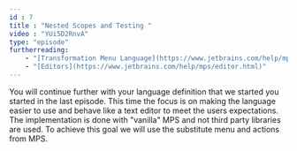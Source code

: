 ```yaml
---
id : 7
title : "Nested Scopes and Testing "
video : "YUi5D2RnvA"
type: "episode"
furtherreading:
    - "[Transformation Menu Language﻿](https://www.jetbrains.com/help/mps/transformation-menu-language.html)"
    - "[Editors](https://www.jetbrains.com/help/mps/editor.html)"
---
```


You will continue further with your language definition that we started you started in the last episode. This time the focus is on making the language easier to use and behave like a text editor to meet the users expectations. The implementation is done with "vanilla" MPS and not third party libraries are used. To achieve this goal we will use the substitute menu and actions from MPS. 